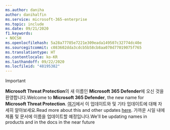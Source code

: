 ```yaml
---
ms.author: daniha
author: danihalfin
ms.service: microsoft-365-enterprise
ms.topic: include
ms.date: 09/21/2020
f1.keywords:
- NOCSH
ms.openlocfilehash: 5a28a77785e7221e309eada149507c32774dc40e
ms.sourcegitcommit: c083602dda3cdcb5b58cb8aa070d77019075f765
ms.translationtype: HT
ms.contentlocale: ko-KR
ms.lasthandoff: 09/22/2020
ms.locfileid: "48195382"
---
```

> [!IMPORTANT]
> <span data-ttu-id="d1fb7-101">**Microsoft Threat Protection**의 새 이름인 **Microsoft 365 Defender**에 오신 것을 환영합니다.</span><span class="sxs-lookup"><span data-stu-id="d1fb7-101">Welcome to **Microsoft 365 Defender**, the new name for **Microsoft Threat Protection**.</span></span> <span data-ttu-id="d1fb7-102">[여기](https://www.microsoft.com/security/blog/?p=91813)에서 이 업데이트와 및 기타 업데이트에 대해 자세히 알아보세요.</span><span class="sxs-lookup"><span data-stu-id="d1fb7-102">Read more about this and other updates [here](https://www.microsoft.com/security/blog/?p=91813).</span></span>  <span data-ttu-id="d1fb7-103">가까운 시일 내에 제품 및 문서에 이름을 업데이트할 예정입니다.</span><span class="sxs-lookup"><span data-stu-id="d1fb7-103">We'll be updating names in products and in the docs in the near future</span></span>
